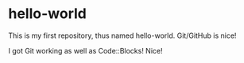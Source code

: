 hello-world
===========
This is my first repository, thus named hello-world.
Git/GitHub is nice!

I got Git working as well as Code::Blocks! Nice!
